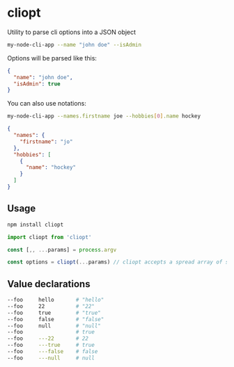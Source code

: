 cliopt
===

Utility to parse cli options into a JSON object

```bash
my-node-cli-app --name "john doe" --isAdmin
```

Options will be parsed like this:

```json
{
  "name": "john doe",
  "isAdmin": true
}
```

You can also use notations:

```bash
my-node-cli-app --names.firstname joe --hobbies[0].name hockey 
```
```json
{
  "names": {
    "firstname": "jo"
  },
  "hobbies": [
    {
      "name": "hockey"
    }
  ]
}
```

## Usage

```bash
npm install cliopt
```

```ts
import cliopt from 'cliopt'

const [,, ...params] = process.argv

const options = cliopt(...params) // cliopt accepts a spread array of strings
```

## Value declarations

```bash
--foo     hello       # "hello"
--foo     22          # "22"
--foo     true        # "true"
--foo     false       # "false"
--foo     null        # "null"
--foo                 # true
--foo     ---22       # 22
--foo     ---true     # true
--foo     ---false    # false
--foo     ---null     # null
```